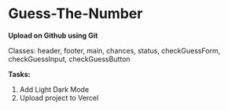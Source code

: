 # Guess-The-Number
**Upload on Github using Git**

Classes: header, footer, main, chances, status, checkGuessForm, checkGuessInput, checkGuessButton

**Tasks:**
1. Add Light Dark Mode
2. Upload project to Vercel
